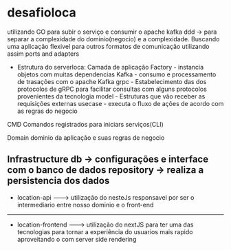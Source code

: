 # desafioloca

utilizando GO para subir o serviço e consumir o apache kafka
ddd -> para separar a complexidade do dominio(negocio) e a complexidade.
Buscando uma aplicação flexivel para outros formatos de comunicação
utilizando assim ports and adapters
- Estrutura do serverloca:
Camada de aplicação
Factory - instancia objetos com muitas dependencias
Kafka - consumo e processamento de trasações com o apache Kafka
grpc - Estabelecimento das dos protocolos de gRPC para facilitar consultas com alguns protocolos provenientes da tecnologia
model - Estruturas que vão receber  as requisições externas
usecase - executa o fluxo de ações de acordo com as regras do negocio

CMD
Comandos registrados para iniciars serviços(CLI)

Domain
dominio da aplicação e suas regras de negocio

Infrastructure
db -> configurações e interface com  o banco de dados
repository -> realiza a persistencia dos dados
--------------------------------------------------------
- location-api ---> utilização do nesteJs responsavel por ser o intermediario entre nosso dominio e o front-end
--------------------------------------------------------
- location-frontend ---> utilização do nextJS para ter uma das tecnologias para tornar a experiência do usuarios mais rapido aproveitando o com server side rendering